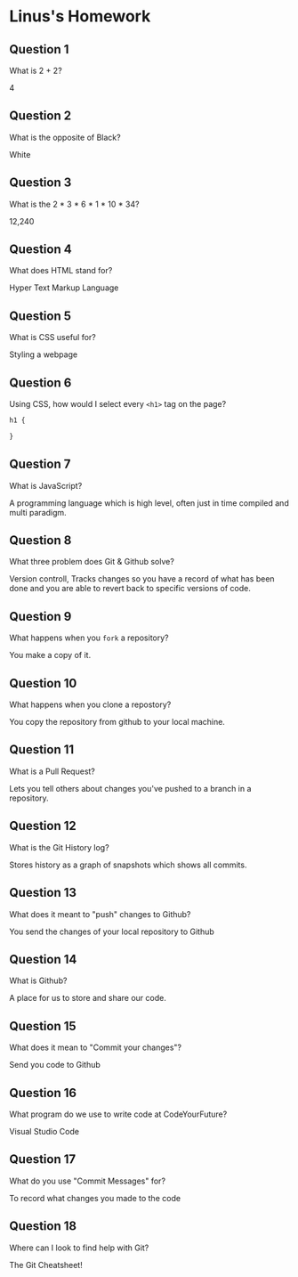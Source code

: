 # Linus's Homework

## Question 1

What is 2 + 2?

4

## Question 2

What is the opposite of Black?

White

## Question 3

What is the  2 * 3 * 6 * 1 * 10 * 34?

12,240

## Question 4 

What does HTML stand for?

Hyper Text Markup Language

## Question 5

What is CSS useful for?

Styling a webpage

## Question 6

Using CSS, how would I select every `<h1>` tag on the page?

```css
h1 {

}

```

## Question 7

What is JavaScript?

A programming language which is high level, often just in time compiled and multi paradigm.

## Question 8

What three problem does Git & Github solve?

Version controll, Tracks changes so you have a record of what has been done and you are able to revert back to specific versions of code.

## Question 9

What happens when you `fork` a repository?

You make a copy of it.

## Question 10 

What happens when you clone a repostory?

You copy the repository from github to your local machine.

## Question 11

What is a Pull Request?

Lets you tell others about changes you've pushed to a branch in a repository.

## Question 12

What is the Git History log?

Stores history as a graph of snapshots which shows all commits.

## Question 13

What does it meant to "push" changes to Github?

You send the changes of your local repository to Github

## Question 14

What is Github?

A place for us to store and share our code.

## Question 15

What does it mean to "Commit your changes"?

Send you code to Github

## Question 16

What program do we use to write code at CodeYourFuture?

Visual Studio Code

## Question 17

What do you use "Commit Messages" for?

To record what changes you made to the code

## Question 18

Where can I look to find help with Git?

The Git Cheatsheet!
